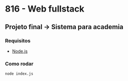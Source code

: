 # 816 - Web fullstack


## Projeto final → Sistema para academia

### Requisitos
- [Node.js](https://nodejs.org/en/)

### Como rodar
```shell
node index.js
```